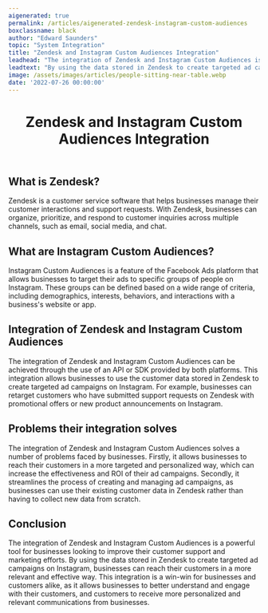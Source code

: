 ```yaml
---
aigenerated: true
permalink: /articles/aigenerated-zendesk-instagram-custom-audiences
boxclassname: black
author: "Edward Saunders"
topic: "System Integration"
title: "Zendesk and Instagram Custom Audiences Integration"
leadhead: "The integration of Zendesk and Instagram Custom Audiences is a powerful tool for businesses looking to improve their customer support and marketing efforts"
leadtext: "By using the data stored in Zendesk to create targeted ad campaigns on Instagram, businesses can reach their customers in a more relevant and effective way. This integration is a win-win for businesses and customers alike, as it allows businesses to better understand and engage with their customers, and customers to receive more personalized and relevant communications from businesses."
image: /assets/images/articles/people-sitting-near-table.webp
date: '2022-07-26 00:00:00'
---
```

<div class="arttext">	<header>
		<h1>Zendesk and Instagram Custom Audiences Integration</h1>
	</header>
	<main>
		<section>
			<h2>What is Zendesk?</h2>
			<p>Zendesk is a customer service software that helps businesses manage their customer interactions and support requests. With Zendesk, businesses can organize, prioritize, and respond to customer inquiries across multiple channels, such as email, social media, and chat.</p>
		</section>
		<section>
			<h2>What are Instagram Custom Audiences?</h2>
			<p>Instagram Custom Audiences is a feature of the Facebook Ads platform that allows businesses to target their ads to specific groups of people on Instagram. These groups can be defined based on a wide range of criteria, including demographics, interests, behaviors, and interactions with a business's website or app.</p>
		</section>
		<section>
			<h2>Integration of Zendesk and Instagram Custom Audiences</h2>
			<p>The integration of Zendesk and Instagram Custom Audiences can be achieved through the use of an API or SDK provided by both platforms. This integration allows businesses to use the customer data stored in Zendesk to create targeted ad campaigns on Instagram. For example, businesses can retarget customers who have submitted support requests on Zendesk with promotional offers or new product announcements on Instagram.</p>
		</section>
		<section>
			<h2>Problems their integration solves</h2>
			<p>The integration of Zendesk and Instagram Custom Audiences solves a number of problems faced by businesses. Firstly, it allows businesses to reach their customers in a more targeted and personalized way, which can increase the effectiveness and ROI of their ad campaigns. Secondly, it streamlines the process of creating and managing ad campaigns, as businesses can use their existing customer data in Zendesk rather than having to collect new data from scratch.</p>
		</section>
		<section>
			<h2>Conclusion</h2>
			<p>The integration of Zendesk and Instagram Custom Audiences is a powerful tool for businesses looking to improve their customer support and marketing efforts. By using the data stored in Zendesk to create targeted ad campaigns on Instagram, businesses can reach their customers in a more relevant and effective way. This integration is a win-win for businesses and customers alike, as it allows businesses to better understand and engage with their customers, and customers to receive more personalized and relevant communications from businesses.</p>
		</section>
	</main>
</div>